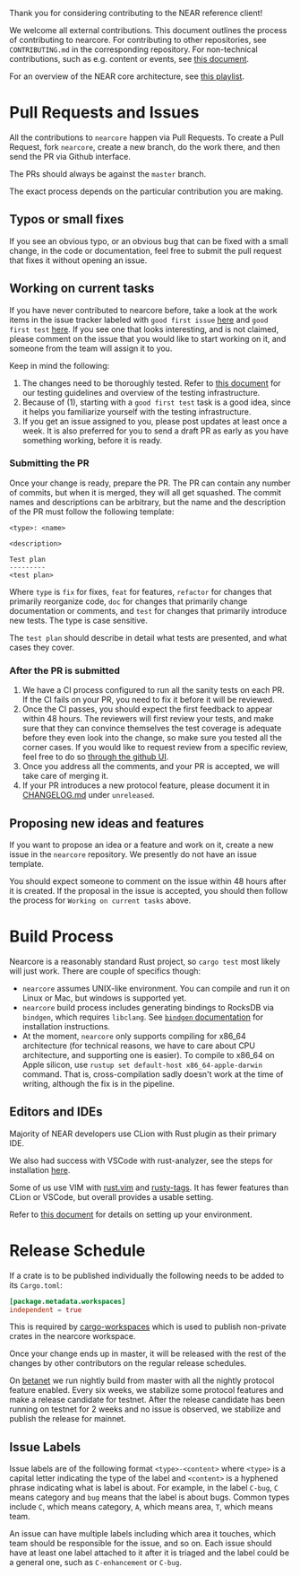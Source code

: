 Thank you for considering contributing to the NEAR reference client!

We welcome all external contributions. This document outlines the process of contributing to nearcore.
For contributing to other repositories, see `CONTRIBUTING.md` in the corresponding repository.
For non-technical contributions, such as e.g. content or events, see [this document](https://docs.nearprotocol.com/docs/contribution/contribution-overview).

For an overview of the NEAR core architecture, see [this playlist](https://www.youtube.com/playlist?list=PL9tzQn_TEuFV4qlts0tVgndnytFs4QSYo).

# Pull Requests and Issues

All the contributions to `nearcore` happen via Pull Requests. To create a Pull Request, fork `nearcore`, create a new branch, do the work there, and then send the PR via Github interface.

The PRs should always be against the `master` branch.

The exact process depends on the particular contribution you are making.

## Typos or small fixes

If you see an obvious typo, or an obvious bug that can be fixed with a small change, in the code or documentation, feel free to submit the pull request that fixes it without opening an issue.

## Working on current tasks

If you have never contributed to nearcore before, take a look at the work items in the issue tracker labeled with `good first issue` [here](https://github.com/nearprotocol/nearcore/labels/good%20first%20issue) and `good first test` [here](https://github.com/nearprotocol/nearcore/labels/good%20first%20test). If you see one that looks interesting, and is not claimed, please comment on the issue that you would like to start working on it, and someone from the team will assign it to you.

Keep in mind the following:

1. The changes need to be thoroughly tested. Refer to [this document](https://github.com/nearprotocol/nearcore/wiki/Writing-tests-for-nearcore) for our testing guidelines and overview of the testing infrastructure.
2. Because of (1), starting with a `good first test` task is a good idea, since it helps you familiarize yourself with the testing infrastructure.
3. If you get an issue assigned to you, please post updates at least once a week. It is also preferred for you to send a draft PR as early as you have something working, before it is ready.

### Submitting the PR

Once your change is ready, prepare the PR. The PR can contain any number of commits, but when it is merged, they will all get squashed. The commit names and descriptions can be arbitrary, but the name and the description of the PR must follow the following template:

```
<type>: <name>

<description>

Test plan
---------
<test plan>
```

Where `type` is `fix` for fixes, `feat` for features, `refactor` for changes that primarily reorganize code, `doc` for changes that primarily change documentation or comments, and `test` for changes that primarily introduce new tests. The type is case sensitive.

The `test plan` should describe in detail what tests are presented, and what cases they cover.

### After the PR is submitted

1. We have a CI process configured to run all the sanity tests on each PR. If the CI fails on your PR, you need to fix it before it will be reviewed.
2. Once the CI passes, you should expect the first feedback to appear within 48 hours.
   The reviewers will first review your tests, and make sure that they can convince themselves the test coverage is adequate before they even look into the change, so make sure you tested all the corner cases.
   If you would like to request review from a specific review, feel free to do so [through the github UI](https://docs.github.com/en/github/collaborating-with-pull-requests/proposing-changes-to-your-work-with-pull-requests/requesting-a-pull-request-review).
3. Once you address all the comments, and your PR is accepted, we will take care of merging it.
4. If your PR introduces a new protocol feature, please document it in [CHANGELOG.md](CHANGELOG.md) under `unreleased`.

## Proposing new ideas and features

If you want to propose an idea or a feature and work on it, create a new issue in the `nearcore` repository. We presently do not have an issue template.

You should expect someone to comment on the issue within 48 hours after it is created. If the proposal in the issue is accepted, you should then follow the process for `Working on current tasks` above.

# Build Process

Nearcore is a reasonably standard Rust project, so `cargo test` most likely will just work.
There are couple of specifics though:

* `nearcore` assumes UNIX-like environment.
  You can compile and run it on Linux or Mac, but windows is supported yet.
* `nearcore` build process includes generating bindings to RocksDB via `bindgen`, which requires `libclang`.
  See [`bindgen` documentation](https://rust-lang.github.io/rust-bindgen/requirements.html#clang) for installation instructions.
* At the moment, `nearcore` only supports compiling for x86_64 architecture
  (for technical reasons, we have to care about CPU architecture, and supporting one is easier).
  To compile to x86_64 on Apple silicon, use `rustup set default-host x86_64-apple-darwin` command.
  That is, cross-compilation sadly doesn't work at the time of writing, although the fix is in the pipeline.

## Editors and IDEs

Majority of NEAR developers use CLion with Rust plugin as their primary IDE.

We also had success with VSCode with rust-analyzer, see the steps for installation [here](https://commonwealth.im/near/proposal/discussion/338-remote-development-with-vscode-and-rustanalyzer).

Some of us use VIM with [rust.vim](https://github.com/rust-lang/rust.vim) and [rusty-tags](https://github.com/dan-t/rusty-tags). It has fewer features than CLion or VSCode, but overall provides a usable setting.

Refer to [this document](https://docs.nearprotocol.com/docs/contribution/nearcore) for details on setting up your environment.

# Release Schedule

If a crate is to be published individually the following needs to be added to its `Cargo.toml`:

```toml
[package.metadata.workspaces]
independent = true
```

This is required by [cargo-workspaces](https://github.com/pksunkara/cargo-workspaces) which is used to publish non-private crates in the nearcore workspace.

Once your change ends up in master, it will be released with the rest of the changes by other contributors on the regular release schedules.

On [betanet](https://docs.near.org/docs/concepts/networks#betanet) we run nightly build from master with all the nightly protocol feature enabled.
Every six weeks, we stabilize some protocol features and make a release candidate for testnet.
After the release candidate has been running on testnet for 2 weeks and no issue is observed, we stabilize and publish the release for mainnet.

## Issue Labels

Issue labels are of the following format `<type>-<content>` where `<type>` is a capital letter indicating the type of the label and `<content>` is a hyphened phrase indicating what is label is about.
For example, in the label `C-bug`, `C` means category and `bug` means that the label is about bugs.
Common types include `C`, which means category, `A`, which means area, `T`, which means team.

An issue can have multiple labels including which area it touches, which team should be responsible for the issue, and so on.
Each issue should have at least one label attached to it after it is triaged and the label could be a general one, such as `C-enhancement` or `C-bug`.
